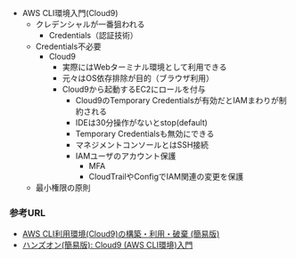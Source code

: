 - AWS CLI環境入門(Cloud9)
    - クレデンシャルが一番狙われる
        - Credentials（認証技術）
    - Credentials不必要
        - Cloud9
            - 実際にはWebターミナル環境として利用できる
            - 元々はOS依存排除が目的（ブラウザ利用）
            - Cloud9から起動するEC2にロールを付与
                - Cloud9のTemporary Credentialsが有効だとIAMまわりが制約される
                - IDEは30分操作がないとstop(default)
                - Temporary Credentialsも無効にできる
                - マネジメントコンソールとはSSH接続
                - IAMユーザのアカウント保護
                    - MFA
                    - CloudTrailやConfigでIAM関連の変更を保護
    - 最小権限の原則

### 参考URL
- [AWS CLI利用環境(Cloud9)の構築・利用・破棄 (簡易版)](http://prototype-handson-cli.s3-website-ap-northeast-1.amazonaws.com/handson_light_web-aws_prepare/handson_light_web-aws_prepare-cloud9/index.html "AWS CLI利用環境(Cloud9)の構築・利用・破棄 (簡易版)")
- [ハンズオン(簡易版): Cloud9 (AWS CLI環境)入門](http://prototype-handson-cli.s3-website-ap-northeast-1.amazonaws.com/handson_light_web-aws_prepare/handson_light_web-aws_prepare-cloud9/index.html "ハンズオン(簡易版): Cloud9 (AWS CLI環境)入門")

